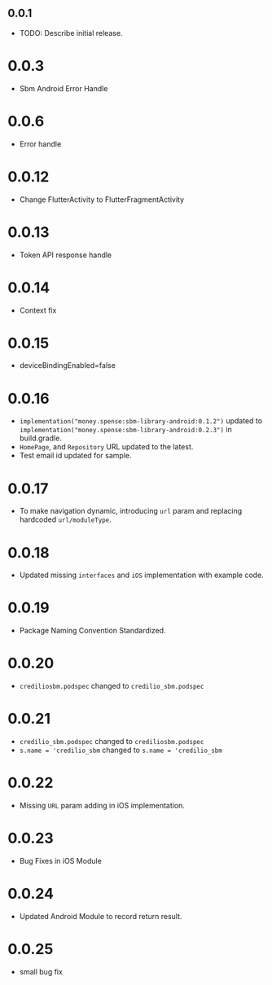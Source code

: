 ## 0.0.1

- TODO: Describe initial release.

# 0.0.3

- Sbm Android Error Handle

# 0.0.6

- Error handle

# 0.0.12

- Change FlutterActivity to FlutterFragmentActivity

# 0.0.13

- Token API response handle

# 0.0.14

- Context fix

# 0.0.15

- deviceBindingEnabled=false

# 0.0.16

- `implementation("money.spense:sbm-library-android:0.1.2")` updated to `implementation("money.spense:sbm-library-android:0.2.3")` in build.gradle.
- `HomePage`, and `Repository` URL updated to the latest.
- Test email id updated for sample.

# 0.0.17
- To make navigation dynamic, introducing `url` param and replacing hardcoded `url/moduleType`.

# 0.0.18
- Updated missing `interfaces` and `iOS` implementation with example code.

# 0.0.19
- Package Naming Convention Standardized.

# 0.0.20
- `crediliosbm.podspec` changed to `credilio_sbm.podspec`

# 0.0.21
- `credilio_sbm.podspec` changed to `crediliosbm.podspec`
-  `s.name = 'credilio_sbm` changed to `s.name = 'credilio_sbm`

# 0.0.22
- Missing `URL` param adding in iOS implementation.

# 0.0.23
- Bug Fixes in iOS Module

# 0.0.24
- Updated Android Module to record return result.

# 0.0.25
- small bug fix